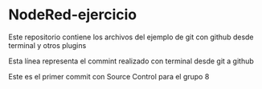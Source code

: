 # NodeRed-ejercicio
Este repositorio contiene los archivos del ejemplo de git con github desde  terminal y otros plugins

Esta línea representa el commint realizado con terminal desde git a github

Este es el primer commit con Source Control para el grupo 8
